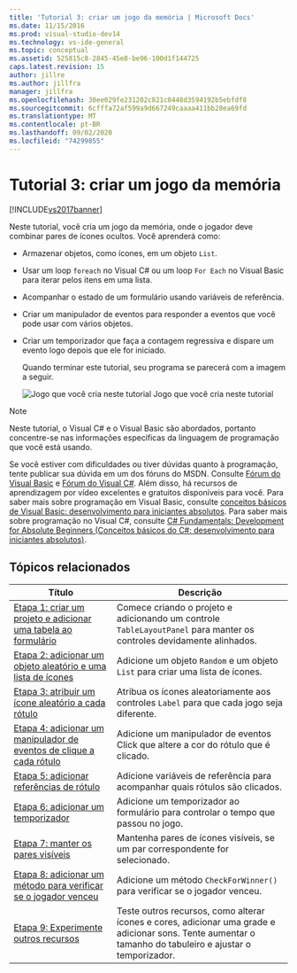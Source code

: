 ```yaml
---
title: 'Tutorial 3: criar um jogo da memória | Microsoft Docs'
ms.date: 11/15/2016
ms.prod: visual-studio-dev14
ms.technology: vs-ide-general
ms.topic: conceptual
ms.assetid: 525815c8-2845-45e8-be96-100d1f144725
caps.latest.revision: 15
author: jillre
ms.author: jillfra
manager: jillfra
ms.openlocfilehash: 30ee029fe231202c821c8448d3594192b5ebfdf8
ms.sourcegitcommit: 6cfffa72af599a9d667249caaaa411bb28ea69fd
ms.translationtype: MT
ms.contentlocale: pt-BR
ms.lasthandoff: 09/02/2020
ms.locfileid: "74299855"
---
```

# <a name="tutorial-3-create-a-matching-game"></a>Tutorial 3: criar um jogo da memória
[!INCLUDE[vs2017banner](../includes/vs2017banner.md)]

Neste tutorial, você cria um jogo da memória, onde o jogador deve combinar pares de ícones ocultos. Você aprenderá como:

- Armazenar objetos, como ícones, em um objeto `List`.

- Usar um loop `foreach` no Visual C# ou um loop `For Each` no Visual Basic para iterar pelos itens em uma lista.

- Acompanhar o estado de um formulário usando variáveis de referência.

- Criar um manipulador de eventos para responder a eventos que você pode usar com vários objetos.

- Criar um temporizador que faça a contagem regressiva e dispare um evento logo depois que ele for iniciado.

  Quando terminar este tutorial, seu programa se parecerá com a imagem a seguir.

  ![Jogo que você cria neste tutorial](../ide/media/express-finishedgame.png "Express_FinishedGame") Jogo que você cria neste tutorial

> [!NOTE]
> Neste tutorial, o Visual C# e o Visual Basic são abordados, portanto concentre-se nas informações específicas da linguagem de programação que você está usando.

 Se você estiver com dificuldades ou tiver dúvidas quanto à programação, tente publicar sua dúvida em um dos fóruns do MSDN. Consulte [Fórum do Visual Basic](https://social.msdn.microsoft.com/Forums/en-US/home) e [Fórum do Visual C#](https://social.msdn.microsoft.com/Forums/en-US/home). Além disso, há recursos de aprendizagem por vídeo excelentes e gratuitos disponíveis para você. Para saber mais sobre programação em Visual Basic, consulte [conceitos básicos de Visual Basic: desenvolvimento para iniciantes absolutos](https://channel9.msdn.com/Series/Visual-Basic-Development-for-Absolute-Beginners). Para saber mais sobre programação no Visual C#, consulte [C# Fundamentals: Development for Absolute Beginners (Conceitos básicos do C#: desenvolvimento para iniciantes absolutos)](https://channel9.msdn.com/Series/C-Sharp-Fundamentals-Development-for-Absolute-Beginners).

## <a name="related-topics"></a>Tópicos relacionados

|Título|Descrição|
|-----------|-----------------|
|[Etapa 1: criar um projeto e adicionar uma tabela ao formulário](../ide/step-1-create-a-project-and-add-a-table-to-your-form.md)|Comece criando o projeto e adicionando um controle `TableLayoutPanel` para manter os controles devidamente alinhados.|
|[Etapa 2: adicionar um objeto aleatório e uma lista de ícones](../ide/step-2-add-a-random-object-and-a-list-of-icons.md)|Adicione um objeto `Random` e um objeto `List` para criar uma lista de ícones.|
|[Etapa 3: atribuir um ícone aleatório a cada rótulo](../ide/step-3-assign-a-random-icon-to-each-label.md)|Atribua os ícones aleatoriamente aos controles `Label` para que cada jogo seja diferente.|
|[Etapa 4: adicionar um manipulador de eventos de clique a cada rótulo](../ide/step-4-add-a-click-event-handler-to-each-label.md)|Adicione um manipulador de eventos Click que altere a cor do rótulo que é clicado.|
|[Etapa 5: adicionar referências de rótulo](../ide/step-5-add-label-references.md)|Adicione variáveis de referência para acompanhar quais rótulos são clicados.|
|[Etapa 6: adicionar um temporizador](../ide/step-6-add-a-timer.md)|Adicione um temporizador ao formulário para controlar o tempo que passou no jogo.|
|[Etapa 7: manter os pares visíveis](../ide/step-7-keep-pairs-visible.md)|Mantenha pares de ícones visíveis, se um par correspondente for selecionado.|
|[Etapa 8: adicionar um método para verificar se o jogador venceu](../ide/step-8-add-a-method-to-verify-whether-the-player-won.md)|Adicione um método `CheckForWinner()` para verificar se o jogador venceu.|
|[Etapa 9: Experimente outros recursos](../ide/step-9-try-other-features.md)|Teste outros recursos, como alterar ícones e cores, adicionar uma grade e adicionar sons. Tente aumentar o tamanho do tabuleiro e ajustar o temporizador.|
